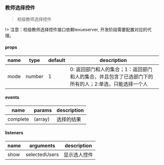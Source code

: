### 教师选择控件

> 校级教师选择控件

!> 注意：校级教师选择控件接口依赖lexueserver, 开发阶段需要配置对应的代理。

#### props

|name|type|default|description|
|----|----|-------|-----------|
|mode|number|1|0: 返回部门和人的集合；1：返回部门和人的集合，并且包含了已选部门下的所有的人；2:单选，只能选择一个人|


#### events

|name|params|description|
|----|------|-----------|
|complete|(array)|选择的结果|

#### listeners

|name|arguments|description|
|----|---------|-----------|
|show|selectedUsers<array>|显示选人控件|